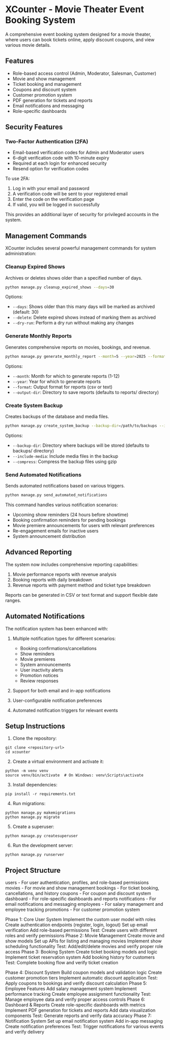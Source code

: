 # XCounter - Movie Theater Event Booking System

A comprehensive event booking system designed for a movie theater, where users can book tickets online, apply discount coupons, and view various movie details.

## Features

- Role-based access control (Admin, Moderator, Salesman, Customer)
- Movie and show management
- Ticket booking and management
- Coupons and discount system
- Customer promotion system
- PDF generation for tickets and reports
- Email notifications and messaging
- Role-specific dashboards

## Security Features

### Two-Factor Authentication (2FA)

- Email-based verification codes for Admin and Moderator users
- 6-digit verification code with 10-minute expiry
- Required at each login for enhanced security
- Resend option for verification codes

To use 2FA:

1. Log in with your email and password
2. A verification code will be sent to your registered email
3. Enter the code on the verification page
4. If valid, you will be logged in successfully

This provides an additional layer of security for privileged accounts in the system.

## Management Commands

XCounter includes several powerful management commands for system administration:

### Cleanup Expired Shows

Archives or deletes shows older than a specified number of days.

```bash
python manage.py cleanup_expired_shows --days=30
```

Options:

- `--days`: Shows older than this many days will be marked as archived (default: 30)
- `--delete`: Delete expired shows instead of marking them as archived
- `--dry-run`: Perform a dry run without making any changes

### Generate Monthly Reports

Generates comprehensive reports on movies, bookings, and revenue.

```bash
python manage.py generate_monthly_report --month=5 --year=2025 --format=csv
```

Options:

- `--month`: Month for which to generate reports (1-12)
- `--year`: Year for which to generate reports
- `--format`: Output format for reports (csv or text)
- `--output-dir`: Directory to save reports (defaults to reports/ directory)

### Create System Backup

Creates backups of the database and media files.

```bash
python manage.py create_system_backup --backup-dir=/path/to/backups --include-media
```

Options:

- `--backup-dir`: Directory where backups will be stored (defaults to backups/ directory)
- `--include-media`: Include media files in the backup
- `--compress`: Compress the backup files using gzip

### Send Automated Notifications

Sends automated notifications based on various triggers.

```bash
python manage.py send_automated_notifications
```

This command handles various notification scenarios:

- Upcoming show reminders (24 hours before showtime)
- Booking confirmation reminders for pending bookings
- Movie premiere announcements for users with relevant preferences
- Re-engagement emails for inactive users
- System announcement distribution

## Advanced Reporting

The system now includes comprehensive reporting capabilities:

1. Movie performance reports with revenue analysis
2. Booking reports with daily breakdown
3. Revenue reports with payment method and ticket type breakdown

Reports can be generated in CSV or text format and support flexible date ranges.

## Automated Notifications

The notification system has been enhanced with:

1. Multiple notification types for different scenarios:

   - Booking confirmations/cancellations
   - Show reminders
   - Movie premieres
   - System announcements
   - User inactivity alerts
   - Promotion notices
   - Review responses

2. Support for both email and in-app notifications

3. User-configurable notification preferences

4. Automated notification triggers for relevant events

## Setup Instructions

1. Clone the repository:

```
git clone <repository-url>
cd xcounter
```

2. Create a virtual environment and activate it:

```
python -m venv venv
source venv/bin/activate  # On Windows: venv\Scripts\activate
```

3. Install dependencies:

```
pip install -r requirements.txt
```

4. Run migrations:

```
python manage.py makemigrations
python manage.py migrate
```

5. Create a superuser:

```
python manage.py createsuperuser
```

6. Run the development server:

```
python manage.py runserver
```

## Project Structure

users - For user authentication, profiles, and role-based permissions
movies - For movie and show management
bookings - For ticket booking, cancellations, and history
coupons - For coupon and discount system
dashboard - For role-specific dashboards and reports
notifications - For email notifications and messaging
employees - For salary management and employee tracking
promotions - For customer promotion system

Phase 1: Core User System
Implement the custom user model with roles
Create authentication endpoints (register, login, logout)
Set up email verification
Add role-based permissions
Test: Create users with different roles and verify permissions
Phase 2: Movie Management
Create movie and show models
Set up APIs for listing and managing movies
Implement show scheduling functionality
Test: Add/edit/delete movies and verify proper role access
Phase 3: Booking System
Create ticket booking models and logic
Implement ticket reservation system
Add booking history for customers
Test: Complete booking flow and verify ticket creation

Phase 4: Discount System
Build coupon models and validation logic
Create customer promotion tiers
Implement automatic discount application
Test: Apply coupons to bookings and verify discount calculation
Phase 5: Employee Features
Add salary management system
Implement performance tracking
Create employee assignment functionality
Test: Manage employee data and verify proper access controls
Phase 6: Dashboard & Reports
Create role-specific dashboards with metrics
Implement PDF generation for tickets and reports
Add data visualization components
Test: Generate reports and verify data accuracy
Phase 7: Notification System
Set up email notification system
Add in-app messaging
Create notification preferences
Test: Trigger notifications for various events and verify delivery
